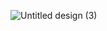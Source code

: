 

![Untitled design (3)](https://github.com/alireza4585/Flutter-NFT-Marketplace-App/assets/102475069/24289d0b-1129-452f-a075-4593ff6b6007)


